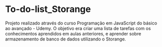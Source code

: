 # To-do-list_Storange
Projeto realizado através do curso Programação em JavaScript do básico ao avançado - Udemy.
O objetivo era criar uma lista de tarefas com os conhecimentos aprendidos em aulas anteriores, e aprender sobre armazenamento de banco de dados utilizando o Storange.
